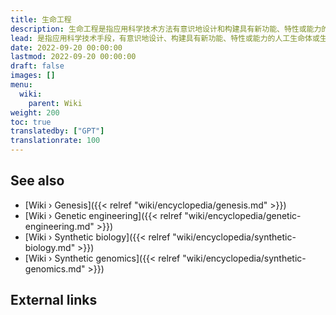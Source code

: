 ```yaml
---
title: 生命工程
description: 生命工程是指应用科学技术方法有意识地设计和构建具有新功能、特性或能力的人工生命体或生物系统。它涉及对遗传物质的故意操纵和生物成分的组装，以带来自然界中不存在的全新生命形式的出现。
lead: 是指应用科学技术手段，有意识地设计、构建具有新功能、特性或能力的人工生命体或生物系统。它涉及对遗传物质的故意操纵和生物成分的组装，以带来自然界中不存在的全新生命形式的出现。
date: 2022-09-20 00:00:00
lastmod: 2022-09-20 00:00:00
draft: false
images: []
menu:
  wiki:
    parent: Wiki
weight: 200
toc: true
translatedby: ["GPT"]
translationrate: 100
---
```


## See also

- [Wiki › Genesis]({{< relref "wiki/encyclopedia/genesis.md" >}})
- [Wiki › Genetic engineering]({{< relref "wiki/encyclopedia/genetic-engineering.md" >}})
- [Wiki › Synthetic biology]({{< relref "wiki/encyclopedia/synthetic-biology.md" >}})
- [Wiki › Synthetic genomics]({{< relref "wiki/encyclopedia/synthetic-genomics.md" >}})

## External links
